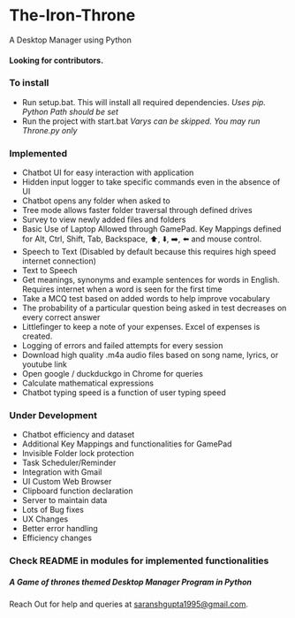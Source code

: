 # The-Iron-Throne
A Desktop Manager using Python

#### Looking for contributors.

### To install

* Run setup.bat. This will install all required dependencies. *Uses pip. Python Path should be set*
* Run the project with start.bat *Varys can be skipped. You may run Throne.py only*

### Implemented

* Chatbot UI for easy interaction with application
* Hidden input logger to take specific commands even in the absence of UI
* Chatbot opens any folder when asked to
* Tree mode allows faster folder traversal through defined drives
* Survey to view newly added files and folders
* Basic Use of Laptop Allowed through GamePad. Key Mappings defined for Alt, Ctrl, Shift, Tab, Backspace, :arrow_up:, :arrow_down:, :arrow_right:, :arrow_left: and mouse control.
* Speech to Text (Disabled by default because this requires high speed internet connection)
* Text to Speech
* Get meanings, synonyms and example sentences for words in English. Requires internet when a word is seen for the first time
* Take a MCQ test based on added words to help improve vocabulary
* The probability of a particular question being asked in test decreases on every correct answer
* Littlefinger to keep a note of your expenses. Excel of expenses is created.
* Logging of errors and failed attempts for every session
* Download high quality .m4a audio files based on song name, lyrics, or youtube link
* Open google / duckduckgo in Chrome for queries
* Calculate mathematical expressions
* Chatbot typing speed is a function of user typing speed

### Under Development

* Chatbot efficiency and dataset
* Additional Key Mappings and functionalities for GamePad
* Invisible Folder lock protection
* Task Scheduler/Reminder
* Integration with Gmail
* UI Custom Web Browser
* Clipboard function declaration
* Server to maintain data
* Lots of Bug fixes
* UX Changes
* Better error handling
* Efficiency changes

### Check README in modules for implemented functionalities
##### A Game of thrones themed Desktop Manager Program in Python

Reach Out for help and queries at saranshgupta1995@gmail.com.
